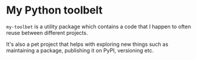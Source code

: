 # My Python toolbelt

`my-toolbet` is a utility package which contains a code that I happen to often reuse between different projects.

It's also a pet project that helps with exploring new things such as maintaining a package, publishing it on PyPI, versioning etc.